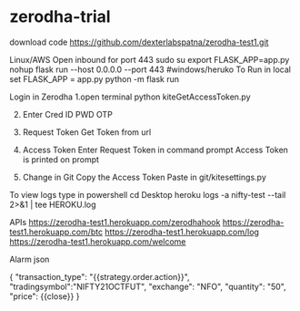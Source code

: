 # zerodha-trial
download code
https://github.com/dexterlabspatna/zerodha-test1.git

Linux/AWS
Open inbound for port 443
sudo su
export FLASK_APP=app.py
nohup flask run --host 0.0.0.0 --port 443
#windows/heruko
To Run in local
	set FLASK_APP = app.py
	python -m flask run

Login in Zerodha
1.open terminal
	python kiteGetAccessToken.py

2. Enter Cred
	ID
	PWD
	OTP

5. Request Token
	Get Token from url
	
6. Access Token
	Enter Request Token in command prompt
	Access Token is printed on prompt
	
7. Change in Git
	Copy the Access Token
	Paste in git/kitesettings.py

To view logs type in powershell
cd Desktop
heroku logs -a nifty-test --tail 2>&1 | tee HEROKU.log

APIs
https://zerodha-test1.herokuapp.com/zerodhahook
https://zerodha-test1.herokuapp.com/btc
https://zerodha-test1.herokuapp.com/log
https://zerodha-test1.herokuapp.com/welcome

Alarm json

{
"transaction_type": "{{strategy.order.action}}",
"tradingsymbol":"NIFTY21OCTFUT",
"exchange": "NFO",
"quantity": "50",
"price": {{close}}
}
